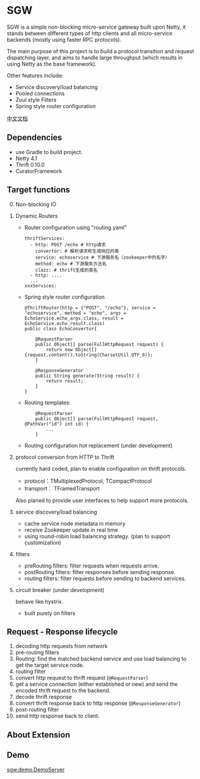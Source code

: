 # SGW
SGW is a simple non-blocking micro-service gateway built upon Netty, it stands between different types of http clients and all micro-service backends (mostly using faster RPC protocols).

The main purpose of this project is to build a protocol transition and request dispatching layer, and aims to handle large throughput (which results in using Netty as the base framework).

Other features include:

* Service discovery/load balancing
* Pooled connections
* Zuul style Filters
* Spring style router configuration

[中文文档](./README_CHN.md)


## Dependencies
* use Gradle to build project.
* Netty 4.1
* Thrift 0.10.0
* CuratorFramework 

## Target functions

0. Non-blocking IO

1. Dynamic Routers
	
	* Router configuration using "routing.yaml"
	
		```
		thriftServices:
  		  - http: POST /echo # http请求
    		convertor: # 解析请求和生成响应的类
    		service: echoservice # 下游服务名（zookeeper中的名字）
		    method: echo # 下游服务方法名
		    clazz: # thrift生成的类名
		  - http: ....
		  ...
		xxxServices:

		```
	* Spring style router configuration
		
		
		```
		@ThriftRouter(http = {"POST", "/echo"}, service = "echoservice", method = "echo", args = EchoService.echo_args.class, result = EchoService.echo_result.class)
      public class EchoConvertor{
			
			@RequestParser
    		public Object[] parse(FullHttpRequest request) {
        		return new Object[] {request.content().toString(CharsetUtil.UTF_8)};
    		}

    		@ResponseGenerator
    		public String generate(String result) {
        		return result;
    		}
		}
		```

	* Routing templates: 
	
		```
			@RequestParser
		   	public Object[] parse(FullHttpRequest request, @PathVar("id") int id) {
		   		...
		   	}
		```
		
	* Routing configuration hot replacement (under development)
	

2. protocol conversion from HTTP to Thrift
	
	currently hard coded, plan to enable configuration on thrift protocols.
	
	* protocol：TMultiplexedProtocol, TCompactProtocol
	* transport： TFramedTransport

	Also planed to provide user interfaces to help support more protocols.
	
3. service discovery/load balancing

	* cache service node metadata in memory
	* receive Zookeeper update in real time
	* using round-robin load balancing strategy. (plan to support customization) 

4. filters
	
	* preRouting filters: filter requests when requests arrive.
	* postRouting filters: filter responses before sending response.
	* routing filters: filter requests before sending to backend services.
	
5. circuit breaker (under development)
	
	behave like hystrix.
	* built purely on filters


## Request - Response lifecycle
1. decoding http requests from network
2. pre-routing filters
3. Routing: find the matched backend service and use load balancing to get the target service node.
4. routing filter
5. convert http request to thrift request (`@RequestParser`)
6. get a service connection (either established or new) and send the encoded thrift request to the backend. 
7. decode thrift response
8. convert thrift response back to http response (`@ResponseGenerator`)
9. post-routing filter
10. send http response back to client.

<!--
1. **请求路由和服务发现** 接受客户端http请求，通过配置好的路由信息启动路由，找到http请求定义`HttpRequestDef`在路由中找到对应的下游服务信息`RpcInvokerDef`：rpc协议，服务名，方法名，数据转换器。 然后通过服务发现获取服务地址等其他信息，创建`RpcInvoker`实例。
2. **Http请求转换成RPC参数** 这个部分由业务逻辑决定，继承 `FullHttpRequestParser` 实现无状态的转换器。在`HttpParamConvertor`中被调用。
3. **连接下游服务，创建RPC channel** `RpcInvoker.connectAsync()`
4. **序列化RPC请求** `ThriftEncoder`
5. **反序列化RPC响应** `ThriftDecoder
6. **写回Http channel**  `RpcFinalHandler`
7. **RPC结果转换成Http响应** 这个部分也有业务逻辑决定，继承`FullHttpResponseGenerator` 实现，在`ResultHttpConvertor`中被调用。-->

## About Extension


## Demo
[sgw.demo.DemoServer](./src/main/java/demo/DemoServer.java)

<!--## 运行
1. 启动`examples.thrift_service.ThriftEchoServer` 端口hardcode为9090
2. 启动`sgw.core.GatewayServer`  默认绑定8080端口，目前service discovery是hardcode的，直接会连接到localhosst:9090
3. http客户端POST http://localhost:8080/aaa 请求体附上一端字符串string
4. http响应体："This is return result: " + string

-->
